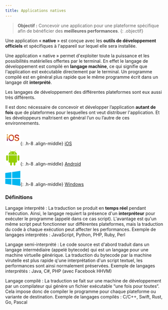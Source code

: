 ```yaml
---
title: Applications natives
---
```


> **Objectif :** Concevoir une application pour une plateforme spécifique afin de bénéficier des **meilleures performances**.
{: .objectif}

Une application « **native** » est conçue avec les **outils de développement officiels** et spécifiques à l'appareil sur lequel elle sera installée.

Une application « native » permet d'exploiter toute la puissance et les possibilités matérielles offertes par le terminal. En effet le langage de développement est compilé en **langage machine**, ce qui signifie que l'application est exécutable directement par le terminal. Un programme compilé est en général plus rapide que le même programme écrit dans un langage dit **interprété**.

Les langages de développement des différentes plateformes sont eux aussi très différents.

Il est donc nécessaire de concevoir et développer l’application **autant de fois** que de plateformes pour lesquelles ont veut distribuer l'application. Et les développeurs maîtrisent en général l’un ou l’autre de ces environnements.

![iOS](ios.webp){: .h-8 .align-middle} [iOS](ios)

![Android](android.png){: .h-8 .align-middle} [Android](android)

![Windows](windows.png){: .h-8 .align-middle} [Windows](windows)

### Définitions

Langage interprété
: La traduction se produit en **temps réel** pendant l'exécution. Ainsi, le langage requiert la présence d'un **interpréteur** pour exécuter le programme (appelé dans ce cas script). L'avantage est qu'un même script peut fonctionner sur différentes plateformes, mais la traduction du code à chaque exécution peut affecter les performances. Exemple de langages interprétés : JavaScript, Python, PHP, Ruby, Perl

Langage semi-interprété
: Le code source est d'abord traduit dans un langage intermédiaire (appelé bytecode) qui est un langage pour une machine virtuelle générique. La traduction du bytecode par la machine virutelle est plus rapide q'une interprétation d'un script textuel, les performances sont ainsi normalement préservées.
Exemple de langages interprétés : Java, C#, PHP (avec Facebook HHVM)

Langage compilé
: La traduction se fait sur une machine de développement par un compilateur qui génère un fichier exécutable “une fois pour toutes“. Cela impose donc de compiler le programme pour chaque plateforme ou variante de destination.
Exemple de langages compilés : C/C++, Swift, Rust, Go, Pascal

